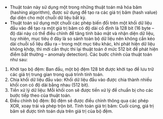 -	Thuật toán này sử dụng một trong những thuật toán mã hóa băm (hashing algorithm), được sử dụng để tạo ra các giá trị băm (hash value) đại diện cho một chuỗi dữ liệu bất kỳ.
-	Thuật toán sử dụng một chuỗi các phép biến đổi trên một khối dữ liệu đầu vào để tạo ra một giá trị băm có độ dài cố định là 128 bit (16 byte – độ dài này có thể điều chỉnh để tăng tính bảo mật và nhận diện dữ liệu, tuy nhiên, mục tiêu ở đây là so sánh toàn bộ dữ liệu nên không cần kéo dài chuỗi số liệu đầu ra – trong một mục tiêu khác, khi phát hiện dữ liệu không khớp, thì mới cần thực thi lại thuật toán ở mức 512 bit để phát hiện điểm bất thường – anomaly detection). Các bước chính của thuật toán như sau:
1.	Khởi tạo bộ đệm: Ban đầu, một bộ đệm 128 bit được khởi tạo để lưu trữ các giá trị trung gian trong quá trình tính toán.
2.	Chia khối dữ liệu đầu vào: Khối dữ liệu đầu vào được chia thành nhiều khối con có độ dài bằng nhau (512 bit).
3.	Tiền xử lý dữ liệu: Mỗi khối con sẽ được tiền xử lý để chuẩn bị cho các bước tiếp theo của thuật toán.
4.	Điều chỉnh bộ đệm: Bộ đệm sẽ được điều chỉnh thông qua các phép XOR, xoay trái và phép trộn bit.
Tính toán giá trị băm: Cuối cùng, giá trị băm sẽ được tính toán dựa trên giá trị của bộ đệm.
